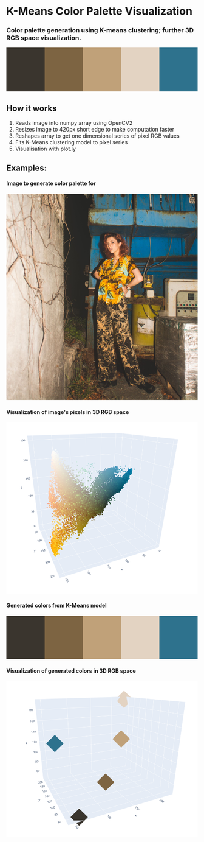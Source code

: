 # K-Means Color Palette Visualization
### Color palette generation using K-means clustering; further 3D RGB space visualization. 

![](colorpalette_rot2.png)

## How it works

1. Reads image into numpy array using OpenCV2
2. Resizes image to 420px short edge to make computation faster
3. Reshapes array to get one dimensional series of pixel RGB values
4. Fits K-Means clustering model to pixel series
5. Visualisation with plot.ly

## Examples:

#### Image to generate color palette for

![](DSC_4439.jpg)

#### Visualization of image's pixels in 3D RGB space

![](overall_pixel_plot.PNG)

#### Generated colors from K-Means model

![](colorpalette_rot2.png)

#### Visualization of generated colors in 3D RGB space
![](kmeans.PNG)

